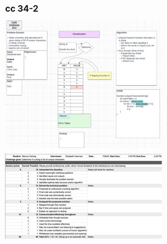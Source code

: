 # cc 34-2

![img](../../assets/Screen%20Shot%202022-07-28%20at%202.30.35%20PM.png)

![img](../../assets/Screen%20Shot%202022-07-28%20at%202.42.04%20PM.png)
